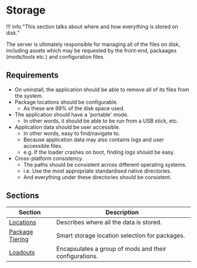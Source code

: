 # Storage

!!! info "This section talks about where and how everything is stored on disk."

The server is ultimately responsible for managing all of the files on disk, including assets
which may be requested by the front-end, packaages (mods/tools etc.) and configuration files.

## Requirements

* On uninstall, the application should be able to remove all of its files from the system.
* Package locations should be configurable.
    * As these are 99% of the disk space used.
* The application should have a 'portable' mode.
    * In other words, it should be able to be run from a USB stick, etc.
* Application data should be user accessible.
    * In other words, easy to find/navigate to.
    * Because application data may also contains logs and user accessible files.
    * e.g. If the loader crashes on boot, finding logs should be easy.
* Cross-platform consistency.
    * The paths should be consistent across different operating systems.
    * i.e. Use the most appropriate standardised native directories.
    * And everything under these directories should be consistent.

## Sections

| Section                        | Description                                            |
| ------------------------------ | ------------------------------------------------------ |
| [Locations][locations]         | Describes where all the data is stored.                |
| [Package Tiering][pkg-tiering] | Smart storage location selection for packages.         |
| [Loadouts][loadouts]           | Encapsulates a group of mods and their configurations. |

<!-- Links -->
[locations]: ./Locations.md
[loadouts]: ./Loadouts/About.md
[pkg-tiering]: ./Package-Tiering.md